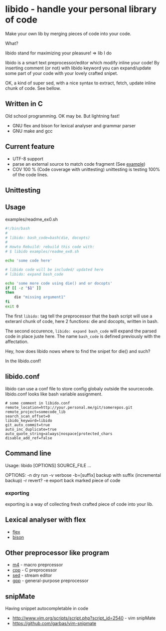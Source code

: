 # libido - handle your personal library of code

Make your own lib by merging pieces of code into your code.

What?

libido stand for maximizing your pleasure! => lib I do

libido is a smart text preprocessor/editor which modify inline your code!
By inserting comment (or not) with libido keyword you can expand/update some part of your code with your lovely crafted snipet.

OK, a kind of super sed, with a nice syntax to extract, fetch, update inline chunk of code. See bellow.

## Written in C

Old school programming. OK may be. But lightning fast!

* GNU flex and bison for lexical analyser and grammar parser
* GNU make and gcc

## Current feature
* UTF-8 support
* parse an external source to match code fragment (See [example](examples/libido/shell_lib.bash))
* COV 100 % (Code coverage with unittesting) unittesting is testing 100% of the code lines.

## Unittesting

## Usage

examples/readme_ex0.sh

~~~bash
#!/bin/bash 
#
# libido: bash_code=bash(die, docopts)
#
# Howto Rebuild: rebuild this code with:
# $ libido examples/readme_ex0.sh

echo 'some code here'

# libido code will be included/ updated here
# libido: expand bash_code

echo 'some more code using die() and or docopts'
if [[ -z "$1" ]]
then
    die "missing argument1"
fi
exit 0
~~~

The first `libido:` tag tell the preprocessor that the bash script will use a exteranl chunk of code, here 2 functions: die and docopts, written in bash.

The second occurence, `libido: expand bash_code` will expand the parsed code in place juste here. The name `bash_code` is defined previously with the affectation.

Hey, how does libido nows where to find the snipet for die() and such?

In the libido.conf!

## libido.conf

libido can use a conf file to store config globaly outside the sourcecode. libido.conf looks like bash variable assignment.

~~~
# some comment in libido.conf
remote_location=http://your.personal.me/git/somerepos.git
remote_project=somecode_lib
search_scan_offset=0
libido_keyword=libido
git_auto_commit=true
auto_inc_duplicate=true
auto_quote_string=always|nospace|protected_chars
disable_add_ref=false
~~~

## Command line

Usage: libido [OPTIONS] SOURCE_FILE ...

OPTIONS:
 -n          dry run
 -v          verbose
 -b=[suffix] backup with suffix (incremental backup)
 -r          revert?
 -e          export back marked piece of code

### exporting

exporting is a way of collecting fresh crafted piece of code into your lib.

## Lexical analyser with flex
* [flex](http://flex.sourceforge.net/manual/Simple-Examples.html#Simple-Examples)
* [bison](https://www.gnu.org/software/bison/manual/html_node/index.html#SEC_Contents)


## Other preprocessor like program

* [m4](http://www.gnu.org/software/m4/m4.html) - macro preprcessor
* [cpp](http://gcc.gnu.org/onlinedocs/cpp/) - C preprocessor
* [sed](https://www.gnu.org/software/sed/manual/sed.html) - stream editor
* [gpp](http://en.nothingisreal.com/wiki/GPP) - general-purpose preprocessor

## snipMate
Having snippet autocompletable in code
* http://www.vim.org/scripts/script.php?script_id=2540 - vim snipMate
* https://github.com/garbas/vim-snipmate
